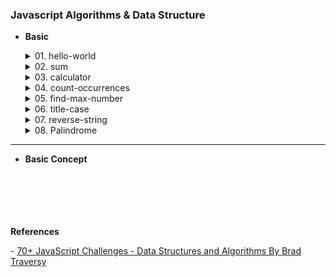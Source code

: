 ### Javascript Algorithms & Data Structure

-   <b>Basic</b>
    <details>
        <summary>01. hello-world</summary>
          <p> &nbsp;&nbsp; Q: Write a function called `helloWorld` that returns a string of 'Hello World!'.</p>
          <br>
    </details>

    <details>
        <summary>02. sum</summary>
          <p> &nbsp;&nbsp; Q: Write a function called getSum that takes in two numbers and returns the sum of those two numbers.</p>
          <br>
    </details>

    <details>
        <summary>03. calculator</summary>
          <p> &nbsp;&nbsp; Q: Write a function called calculator that takes in 2 numbers and an operator and returns the result of the calculation.</p>
          <br>
    </details>

    <details>
        <summary>04. count-occurrences</summary>
          <p> &nbsp;&nbsp; Q: Write a function called countOccurrences() that takes in a string and a character and returns the number of occurrences of that character in the string.</p>
          <br>
    </details>

    <details>
        <summary>05. find-max-number</summary>
          <p> &nbsp;&nbsp; Q: Write a function called findMaxNumber that takes in an array of numbers and returns the largest number in the array.</p>
          <br>
    </details>

    <details>
        <summary>06. title-case</summary>
          <p> &nbsp;&nbsp; Q: Write a function called titleCase that takes in a string and returns the string with the first letter of each word capitalized.</p>
          <br>
    </details>

    <details>
        <summary> 07. reverse-string </summary>
          <p> &nbsp;&nbsp; Q: Write a function called `reverseString` that takes in a string and returns the reverse of that string.</p>
          <br>
    </details>

    <details>
        <summary>08. Palindrome</summary>
          <p> &nbsp;&nbsp; Q: Write a function called isPalindrome that takes in a string and returns true if the string is a palindrome and false if it is not.</p>
          <br>
    </details>

---

-   <b>Basic Concept</b>
    <br>
    <br>
    <br>
    <br>
    <br>
    <br>

<p><b>References</b></p>
- <a href="https://learning.oreilly.com/course/70-javascript-challenges/9781835468814/">70+ JavaScript Challenges - Data Structures and Algorithms By Brad Traversy</a>
